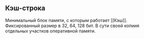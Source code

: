 ## Кэш-строка
Минимальный блок памяти, с которым работает [[Кэш]].
Фиксированный размер в 32, 64, 128 бит. В сути своей копиия отдельных участков оперативной памяти.